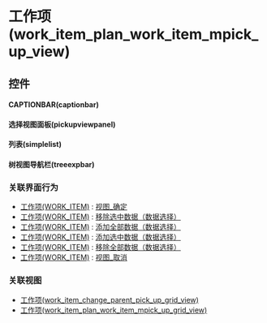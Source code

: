 # 工作项(work_item_plan_work_item_mpick_up_view)  <!-- {docsify-ignore-all} -->


<el-skeleton style="width:60%">
	<template #template>
		<div style="padding-bottom: 5px;display: flex;">
			<div style="display: flex;align-items: center;justify-content: space-between;flex-direction: column;">
				<el-tooltip content="页面标题">
					<el-skeleton-item variant="text" style="width:180px;height:40px;"></el-skeleton-item>
				</el-tooltip>
				<el-tooltip content="数据导航">
					<el-skeleton-item variant="text" style="margin-top: 10px;width:180px;height:300px;"></el-skeleton-item>
				</el-tooltip>
			</div>
			<el-tooltip content="数据选择表格">
				<el-skeleton-item variant="p" style="margin-left: 10px;height:350px"></el-skeleton-item>
			</el-tooltip>
			<el-skeleton style="width:100px;margin-left: 10px;display: flex;align-items: center;flex-direction: column;justify-content:center;">
				<template #template>
					<el-tooltip content="选择操作">
						<div style="">
							<el-skeleton-item variant="text" style="height:40px;width:60px"></el-skeleton-item>
							<el-skeleton-item variant="text" style="margin-top: 10px;height:40px;width:60px"></el-skeleton-item>
						</div>
					</el-tooltip>
				</template>
			</el-skeleton>
			<el-tooltip content="已选数据">
				<el-skeleton-item variant="p" style="margin-left: 10px;width:300px;height:350px"></el-skeleton-item>
			</el-tooltip>
		</div>
		<el-skeleton style="display: flex;align-items: center;justify-content:end">
			<template #template>
				<div style="">
					<el-tooltip content="确认">
						<el-skeleton-item variant="text" style="margin-left: 10px;height:40px;width:80px"></el-skeleton-item>
					</el-tooltip>
					<el-tooltip content="取消">
						<el-skeleton-item variant="text" style="margin-left: 10px;height:40px;width:80px"></el-skeleton-item>
					</el-tooltip>
				</div>
			</template>
		</el-skeleton>
	</template>
</el-skeleton>


## 控件
#### CAPTIONBAR(captionbar)

#### 选择视图面板(pickupviewpanel)

#### 列表(simplelist)

#### 树视图导航栏(treeexpbar)



### 关联界面行为
  * [工作项(WORK_ITEM)](module/ProjMgmt/work_item) : [视图_确定](module/ProjMgmt/work_item#界面行为)
  * [工作项(WORK_ITEM)](module/ProjMgmt/work_item) : [移除选中数据（数据选择）](module/ProjMgmt/work_item#界面行为)
  * [工作项(WORK_ITEM)](module/ProjMgmt/work_item) : [添加全部数据（数据选择）](module/ProjMgmt/work_item#界面行为)
  * [工作项(WORK_ITEM)](module/ProjMgmt/work_item) : [添加选中数据（数据选择）](module/ProjMgmt/work_item#界面行为)
  * [工作项(WORK_ITEM)](module/ProjMgmt/work_item) : [移除全部数据（数据选择）](module/ProjMgmt/work_item#界面行为)
  * [工作项(WORK_ITEM)](module/ProjMgmt/work_item) : [视图_取消](module/ProjMgmt/work_item#界面行为)

### 关联视图
  * [工作项(work_item_change_parent_pick_up_grid_view)](app/view/work_item_change_parent_pick_up_grid_view)
  * [工作项(work_item_plan_work_item_mpick_up_grid_view)](app/view/work_item_plan_work_item_mpick_up_grid_view)

<script>
 const { createApp } = Vue
  createApp({
    data() {
      return {

      }
    }
  }).use(ElementPlus).mount('#app')
</script>